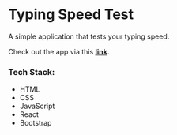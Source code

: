 # Typing Speed Test

A simple application that tests your typing speed.

Check out the app via this __[link](https://rdt6qr-3000.preview.csb.app/)__.

### Tech Stack:

- HTML
- CSS
- JavaScript
- React
- Bootstrap
